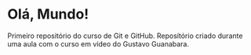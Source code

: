 # Olá, Mundo!
 Primeiro repositório do curso de Git e GitHub.
 Reposítório criado durante uma aula com o curso em vídeo do Gustavo Guanabara.
